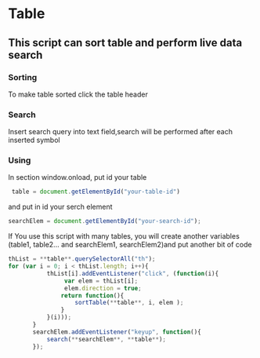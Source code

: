 Table
==================================================

This script can sort table and perform live data search
--------------------------------------
### Sorting

To make table sorted click the table header

### Search

Insert search query into text field,search will be performed after each inserted symbol


### Using

In section window.onload, put id your table
```js
 table = document.getElementById("your-table-id")
```

 and put in id your serch element
 ```js
searchElem = document.getElementById("your-search-id");
  ```

If You use this script with many tables, you will create another variables (table1, table2... and searchElem1, searchElem2)and put another bit of code
 ```js
 thList = **table**.querySelectorAll("th");
 for (var i = 0; i < thList.length; i++){
            thList[i].addEventListener("click", (function(i){
                 var elem = thList[i];
                 elem.direction = true;
                return function(){
                    sortTable(**table**, i, elem );
                }
            }(i)));
        }
        searchElem.addEventListener("keyup", function(){
            search(**searchElem**, **table**);
        });
  ```

